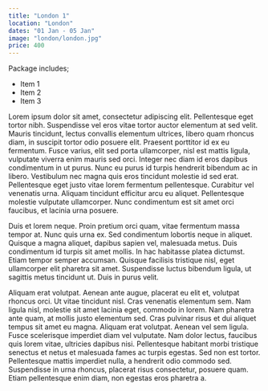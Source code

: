 ```yaml
---
title: "London 1"
location: "London"
dates: "01 Jan - 05 Jan"
image: "london/london.jpg"
price: 400
---
```

Package includes;

- Item 1
- Item 2
- Item 3

Lorem ipsum dolor sit amet, consectetur adipiscing elit. Pellentesque eget tortor nibh. Suspendisse vel eros vitae tortor auctor elementum at sed velit. Mauris tincidunt, lectus convallis elementum ultrices, libero quam rhoncus diam, in suscipit tortor odio posuere elit. Praesent porttitor id ex eu fermentum. Fusce varius, elit sed porta ullamcorper, nisl est mattis ligula, vulputate viverra enim mauris sed orci. Integer nec diam id eros dapibus condimentum in ut purus. Nunc eu purus id turpis hendrerit bibendum ac in libero. Vestibulum nec magna quis eros tincidunt molestie id sed erat. Pellentesque eget justo vitae lorem fermentum pellentesque. Curabitur vel venenatis urna. Aliquam tincidunt efficitur arcu eu aliquet. Pellentesque molestie vulputate ullamcorper. Nunc condimentum est sit amet orci faucibus, et lacinia urna posuere.

Duis et lorem neque. Proin pretium orci quam, vitae fermentum massa tempor at. Nunc quis urna ex. Sed condimentum lobortis neque in aliquet. Quisque a magna aliquet, dapibus sapien vel, malesuada metus. Duis condimentum id turpis sit amet mollis. In hac habitasse platea dictumst. Etiam tempor semper accumsan. Quisque facilisis tristique nisl, eget ullamcorper elit pharetra sit amet. Suspendisse luctus bibendum ligula, ut sagittis metus tincidunt ut. Duis in purus velit.

Aliquam erat volutpat. Aenean ante augue, placerat eu elit et, volutpat rhoncus orci. Ut vitae tincidunt nisl. Cras venenatis elementum sem. Nam ligula nisl, molestie sit amet lacinia eget, commodo in lorem. Nam pharetra ante quam, at mollis justo elementum sed. Cras pulvinar risus et dui aliquet tempus sit amet eu magna. Aliquam erat volutpat. Aenean vel sem ligula. Fusce scelerisque imperdiet diam vel vulputate. Nam dolor lectus, faucibus quis lorem vitae, ultricies dapibus nisi. Pellentesque habitant morbi tristique senectus et netus et malesuada fames ac turpis egestas. Sed non est tortor. Pellentesque mattis imperdiet nulla, a hendrerit odio commodo sed. Suspendisse in urna rhoncus, placerat risus consectetur, posuere quam. Etiam pellentesque enim diam, non egestas eros pharetra a.
